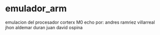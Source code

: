 # emulador_arm
emulacion del procesador corterx M0
echo por:
andres ramriez villarreal
jhon aldemar duran 
juan david ospina

